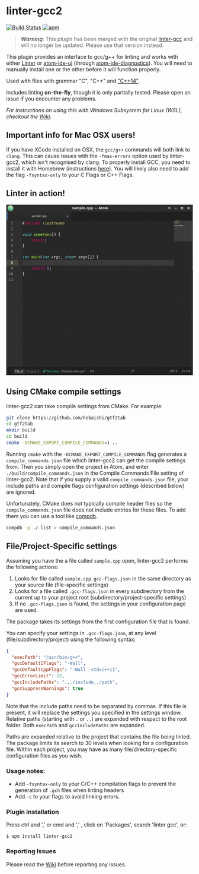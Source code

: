 # linter-gcc2

[![Build Status](https://travis-ci.com/tvincent056/linter-gcc2.svg?branch=master)](https://travis-ci.com/tvincent056/linter-gcc2) [![apm](https://img.shields.io/apm/dm/linter-gcc2.svg?style=flat-square)](https://atom.io/packages/linter-gcc2)

> **_Warning_**: This plugin has been merged with the original [linter-gcc](https://github.com/AtomLinter/linter-gcc) and will no longer be updated. Please use that version instead.

This plugin provides an interface to gcc/g++ for linting and works with either [Linter](https://github.com/AtomLinter/Linter) or [atom-ide-ui](https://github.com/facebook-atom/atom-ide-ui) (through [atom-ide-diagnostics](https://github.com/facebook-atom/atom-ide-ui/tree/master/modules/atom-ide-ui/pkg/atom-ide-diagnostics)). You will need to manually install one or the other before it will function properly.

Used with files with grammar "C", "C++" and ["C++14"](https://atom.io/packages/language-cpp14).

Includes linting **on-the-fly**, though it is only partially tested. Please open an issue if you encounter any problems.

_For instructions on using this with Windows Subsystem for Linux (WSL), checkout the [Wiki](https://github.com/tvincent056/linter-gcc2/wiki)._

## Important info for Mac OSX users!
If you have XCode installed on OSX, the `gcc/g++` commands will both link to `clang`. This can cause issues with the `-fmax-errors` option used by linter-gcc2, which isn't recognised by clang. To properly install GCC, you need to install it with Homebrew (instructions [here](https://github.com/hebaishi/linter-gcc/issues/62)). You will likely also need to add the flag `-fsyntax-only` to your C Flags or C++ Flags.

## Linter in action!

![linter-gcc screenshot](https://raw.githubusercontent.com/hebaishi/images/master/lintergcc_onthefly.gif)

## Using CMake compile settings
linter-gcc2 can take compile settings from CMake. For example:

```bash
git clone https://github.com/hebaishi/gtf2tab
cd gtf2tab
mkdir build
cd build
cmake -DCMAKE_EXPORT_COMPILE_COMMANDS=1 ..
```

Running ```cmake``` with the ```-DCMAKE_EXPORT_COMPILE_COMMANDS``` flag generates a ```compile_commands.json``` file which linter-gcc2 can get the compile settings from. Then you simply open the project in Atom, and enter ```./build/compile_commands.json``` in the Compile Commands File setting of linter-gcc2. Note that if you supply a valid ```compile_commands.json``` file, your include paths and compile flags configuration settings (described below) are ignored.

Unfortunately, CMake does not typically compile header files so the ```compile_commands.json``` file does not include entries for these files. To add them you can use a tool like [compdb](https://github.com/Sarcasm/compdb).

```bash
compdb -p ./ list > compile_commands.json
```

## File/Project-Specific settings

Assuming you have the a file called ```sample.cpp``` open, linter-gcc2 performs the following actions:

1. Looks for file called ```sample.cpp.gcc-flags.json``` in the same directory as your source file (file-specific settings)
2. Looks for a file called ```.gcc-flags.json``` in every subdirectory from the current up to your project root (subdirectory/project-specific settings)
3. If no ```.gcc-flags.json``` is found, the settings in your configuration page are used.

The package takes its settings from the first configuration file that is found.

You can specify your settings in ```.gcc-flags.json```, at any level (file/subdirectory/project) using the following syntax:

```json
{
  "execPath": "/usr/bin/g++",
  "gccDefaultCFlags": "-Wall",
  "gccDefaultCppFlags": "-Wall -std=c++11",
  "gccErrorLimit": 15,
  "gccIncludePaths": ".,./include,./path",
  "gccSuppressWarnings": true
}
```

Note that the include paths need to be separated by commas. If this file is present, it will replace the settings you specified in the settings window. Relative paths (starting with ```.``` or ```..```) are expanded with respect to the root folder. Both ```execPath``` and ```gccIncludePaths``` are expanded.

Paths are expanded relative to the project that contains the file being linted. The package limits its search to 30 levels when looking for a configuration file. Within each project, you may have as many file/directory-specific configuration files as you wish.

### Usage notes:
* Add ```-fsyntax-only``` to your C/C++ compilation flags to prevent the generation of ```.gch``` files when linting headers
* Add ```-c``` to your flags to avoid linking errors.

### Plugin installation
Press ctrl and ',' or cmd and ',' , click on 'Packages', search 'linter gcc', or:
```
$ apm install linter-gcc2
```
### Reporting Issues

Please read the [Wiki](https://github.com/tvincent056/linter-gcc2/wiki) before reporting any issues.
